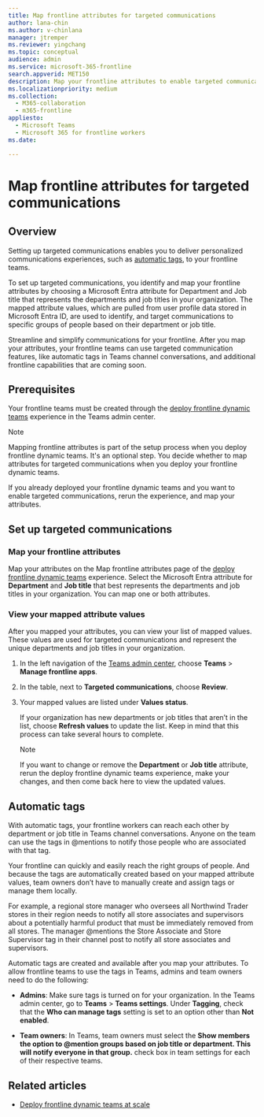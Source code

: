 ```yaml
---
title: Map frontline attributes for targeted communications
author: lana-chin
ms.author: v-chinlana
manager: jtremper
ms.reviewer: yingchang
ms.topic: conceptual
audience: admin
ms.service: microsoft-365-frontline
search.appverid: MET150
description: Map your frontline attributes to enable targeted communications for your frontline teams. 
ms.localizationpriority: medium
ms.collection: 
  - M365-collaboration
  - m365-frontline
appliesto: 
  - Microsoft Teams
  - Microsoft 365 for frontline workers
ms.date: 

---
```


# Map frontline attributes for targeted communications

## Overview

Setting up targeted communications enables you to deliver personalized communications experiences, such as [automatic tags](#automatic-tags), to your frontline teams.

To set up targeted communications, you identify and map your frontline attributes by choosing a Microsoft Entra attribute for Department and Job title that represents the departments and job titles in your organization. The mapped attribute values, which are pulled from user profile data stored in Microsoft Entra ID, are used to identify, and target communications to specific groups of people based on their department or job title.

Streamline and simplify communications for your frontline. After you map your attributes, your frontline teams can use targeted communication features, like automatic tags in Teams channel conversations, and additional frontline capabilities that are coming soon.

## Prerequisites

Your frontline teams must be created through the [deploy frontline dynamic teams](deploy-dynamic-teams-at-scale.md) experience in the Teams admin center.

> [!NOTE]
> Mapping frontline attributes is part of the setup process when you deploy frontline dynamic teams. It's an optional step. You decide whether to map attributes for targeted communications when you deploy your frontline dynamic teams.
>
> If you already deployed your frontline dynamic teams and you want to enable targeted communications, rerun the experience, and map your attributes.

## Set up targeted communications

### Map your frontline attributes

Map your attributes on the Map frontline attributes page of the [deploy frontline dynamic teams](deploy-dynamic-teams-at-scale.md) experience. Select the Microsoft Entra attribute for **Department** and **Job title** that best represents the departments and job titles in your organization. You can map one or both attributes.

### View your mapped attribute values

After you mapped your attributes, you can view your list of mapped values. These values are used for targeted communications and represent the unique departments and job titles in your organization.

1. In the left navigation of the [Teams admin center](https://admin.teams.microsoft.com), choose **Teams** > **Manage frontline apps**.
1. In the table, next to **Targeted communications**, choose **Review**.
1. Your mapped values are listed under **Values status**.

    If your organization has new departments or job titles that aren’t in the list, choose **Refresh values** to update the list. Keep in mind that this process can take several hours to complete. 

    > [!NOTE]
    > If you want to change or remove the **Department** or **Job title** attribute, rerun the deploy frontline dynamic teams experience, make your changes, and then come back here to view the updated values.

## Automatic tags

With automatic tags, your frontline workers can reach each other by department or job title in Teams channel conversations. Anyone on the team can use the tags in @mentions to notify those people who are associated with that tag.

Your frontline can quickly and easily reach the right groups of people. And because the tags are automatically created based on your mapped attribute values, team owners don’t have to manually create and assign tags or manage them locally.

For example, a regional store manager who oversees all Northwind Trader stores in their region needs to notify all store associates and supervisors about a potentially harmful product that must be immediately removed from all stores. The manager @mentions the Store Associate and Store Supervisor tag in their channel post to notify all store associates and supervisors.

Automatic tags are created and available after you map your attributes. To allow frontline teams to use the tags in Teams, admins and team owners need to do the following:

- **Admins**: Make sure tags is turned on for your organization. In the Teams admin center, go to **Teams** > **Teams settings**.  Under **Tagging**, check that the **Who can manage tags** setting is set to an option other than **Not enabled**.

- **Team owners**: In Teams, team owners must select the **Show members the option to @mention groups based on job title or department. This will notify everyone in that group.** check box in team settings for each of their respective teams.

## Related articles

- [Deploy frontline dynamic teams at scale](deploy-dynamic-teams-at-scale.md)
